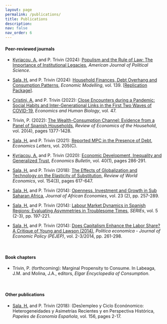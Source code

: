 ```yaml
---
layout: page
permalink: /publications/
title: Publications
description: 
nav: false
nav_order: 6
---
```


<!-- _pages/publications.md -->


<h4>Peer-reviewed journals</h4>

 - [Kyriacou, A.](https://www.udg.edu/ca/directori/pagina-personal?ID=2001744&language=es-ES) and P. Trivin (2024): [Populism and the Rule of Law: The Importance of Institutional Legacies](https://onlinelibrary.wiley.com/doi/full/10.1111/ajps.12935), *American Journal of Political Science*.
  
 - [Sala, H.](https://espainnova.uab.cat/es/hector_sala) and P. Trivin (2024): [Household Finances, Debt Overhang and Consumption Patterns](https://www.sciencedirect.com/science/article/pii/S0264999324001937), *Economic Modelling*, vol. 139. [[Replication Package](https://data.mendeley.com/datasets/3mt2h3f4cj/2)].

 - [Cristini, A.](https://didattica-rubrica.unibg.it/ugov/person/3083) and P. Trivin (2022): [Close Encounters during a Pandemic: Social Habits and Inter-Generational Links in the First Two Waves of COVID-19](https://www.sciencedirect.com/science/article/pii/S1570677X22000764), *Economics and Human Biology*, vol. 47.

 - Trivin, P. (2022): [The Wealth-Consumption Channel: Evidence from a Panel of Spanish Households](https://link.springer.com/article/10.1007/s11150-021-09586-3), *Review of Economics of the Household*, vol. 20(4), pages 1377-1428.

 - [Sala, H.](https://espainnova.uab.cat/es/hector_sala) and P. Trivin (2021): [Reported MPC in the Presence of Debt](https://www.sciencedirect.com/science/article/pii/S0165176521002068), *Economics Letters*, vol. 205(C).

 - [Kyriacou, A.](https://www.udg.edu/ca/directori/pagina-personal?ID=2001744&language=es-ES) and P. Trivin (2020): [Economic Development, Inequality and Generalized Trust](http://www.accessecon.com/Pubs/EB/2020/Volume40/EB-20-V40-I1-P26.pdf), *Economics Bulletin*, vol. 40(1), pages 286-291.

 - [Sala, H.](https://espainnova.uab.cat/es/hector_sala) and P. Trivin (2018): [The Effects of Globalization and Technology on the Elasticity of Substitution](https://link.springer.com/article/10.1007/s10290-018-0315-7), *Review of World Economics*, vol. 154(3), pages 617-647.

 - [Sala, H.](https://espainnova.uab.cat/es/hector_sala) and P. Trivin (2014): [Openness, Investment and Growth in Sub Saharan Africa](https://academic.oup.com/jae/article-abstract/23/2/257/675146?redirectedFrom=fulltext), *Journal of African Economies*, vol. 23 (2), pp. 257-289.

 - [Sala, H.](https://espainnova.uab.cat/es/hector_sala) and P. Trivin (2014): [Labour Market Dynamics in Spanish Regions: Evaluating Asymmetries in Troublesome Times](https://link.springer.com/article/10.1007/s13209-014-0106-x), *SERIEs*, vol. 5 (2-3), pp. 197-221.

 - [Sala, H.](https://espainnova.uab.cat/es/hector_sala) and P. Trivin (2014): [Does Capitalism Enhance the Labor Share? A Critique of Young and Lawson (2014)](https://www.rivisteweb.it/doi/10.1429/80195), *Politica economica - Journal of Economic Policy (PEJEP)*, vol. 2-3/2014, pp. 261-298.

<br>

<h4>Book chapters</h4>

 - Trivin, P. (forthcoming): Marginal Propensity to Consume. In Labeaga, J.M. and Molina, J.A., editors, *Elgar Encyclopedia of Consumption*.

<br>

<h4>Other publications</h4>

 - [Sala, H.](https://espainnova.uab.cat/es/hector_sala) and P. Trivin (2018): (Des)empleo y Ciclo Econónomico: Heterogeneidades y Asimetrías Recientes y en Perspectiva Histórica, *Papeles de Economía Española*, vol. 156, pages 2-17.